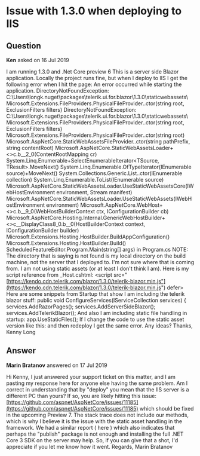 # Issue with 1.3.0 when deploying to IIS

## Question

**Ken** asked on 16 Jul 2019

I am running 1.3.0 and .Net Core preview 6 This is a server side Blazor application. Locally the project runs fine, but when I deploy to IIS I get the following error when I hit the page: An error occurred while starting the application. DirectoryNotFoundException: C:\Users\longk\.nuget\packages\telerik.ui.for.blazor\1.3.0\staticwebassets\ Microsoft.Extensions.FileProviders.PhysicalFileProvider..ctor(string root, ExclusionFilters filters) DirectoryNotFoundException: C:\Users\longk\.nuget\packages\telerik.ui.for.blazor\1.3.0\staticwebassets\ Microsoft.Extensions.FileProviders.PhysicalFileProvider..ctor(string root, ExclusionFilters filters) Microsoft.Extensions.FileProviders.PhysicalFileProvider..ctor(string root) Microsoft.AspNetCore.StaticWebAssetsFileProvider..ctor(string pathPrefix, string contentRoot) Microsoft.AspNetCore.StaticWebAssetsLoader+<>c.<UseStaticWebAssetsCore>b__2_0(ContentRootMapping cr) System.Linq.Enumerable+SelectEnumerableIterator<TSource, TResult>.MoveNext() System.Linq.Enumerable.OfTypeIterator<TResult>(IEnumerable source)+MoveNext() System.Collections.Generic.List<T>..ctor(IEnumerable<T> collection) System.Linq.Enumerable.ToList<TSource>(IEnumerable<TSource> source) Microsoft.AspNetCore.StaticWebAssetsLoader.UseStaticWebAssetsCore(IWebHostEnvironment environment, Stream manifest) Microsoft.AspNetCore.StaticWebAssetsLoader.UseStaticWebAssets(IWebHostEnvironment environment) Microsoft.AspNetCore.WebHost+<>c.<ConfigureWebDefaults>b__9_0(WebHostBuilderContext ctx, IConfigurationBuilder cb) Microsoft.AspNetCore.Hosting.Internal.GenericWebHostBuilder+<>c__DisplayClass8_0.<ConfigureAppConfiguration>b__0(HostBuilderContext context, IConfigurationBuilder builder) Microsoft.Extensions.Hosting.HostBuilder.BuildAppConfiguration() Microsoft.Extensions.Hosting.HostBuilder.Build() ScheduledFeatureEditor.Program.Main(string[] args) in Program.cs NOTE: The directory that is saying is not found is my local directory on the build machine, not the server that I deployed to. I'm not sure where that is coming from. I am not using static assets (or at least I don't think I am). Here is my script reference from _Host.cshtml: <script src="[https://kendo.cdn.telerik.com/blazor/1.3.0/telerik-blazor.min.js"](https://kendo.cdn.telerik.com/blazor/1.3.0/telerik-blazor.min.js") defer></script> Here are some snippets from Startup that show I am including the telerik blazor stuff: public void ConfigureServices(IServiceCollection services) { services.AddRazorPages(); services.AddServerSideBlazor(); services.AddTelerikBlazor(); And also I am including static file handling in startup: app.UseStaticFiles(); If I change the code to use the static asset version like this: <script src="_content/telerikuiforblazor/js/telerik-blazor.js" defer></script> and then redeploy I get the same error. Any ideas? Thanks, Kenny Long

## Answer

**Marin Bratanov** answered on 17 Jul 2019

Hi Kenny, I just answered your support ticket on this matter, and I am pasting my response here for anyone else having the same problem. Am I correct in understanding that by "deploy" you mean that the IIS server is a different PC than yours? If so, you are likely hitting this issue: [https://github.com/aspnet/AspNetCore/issues/11185](https://github.com/aspnet/AspNetCore/issues/11185) which should be fixed in the upcoming Preview 7. The stack trace does not include our methods, which is why I believe it is the issue with the static asset handling in the framework. We had a similar report ( here ) which also indicates that perhaps the "publish" package is not enough and installing the full .NET Core 3 SDK on the server may help. So, if you can give that a shot, I'd appreciate if you let me know how it went. Regards, Marin Bratanov
